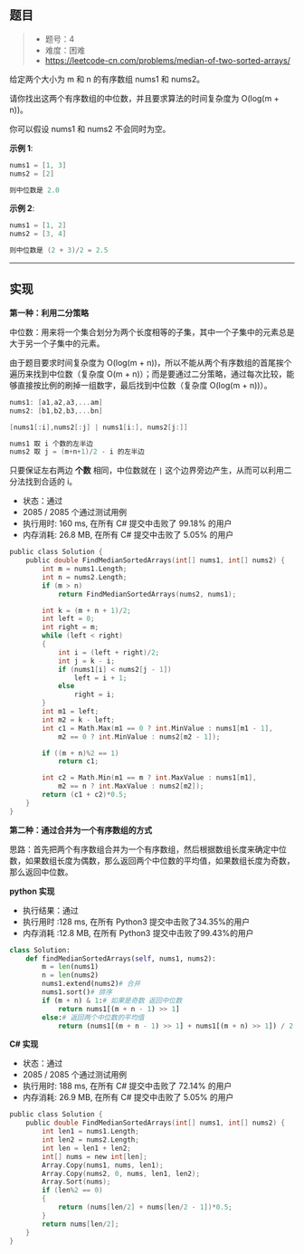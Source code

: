## 题目

> - 题号：4
> - 难度：困难
> - https://leetcode-cn.com/problems/median-of-two-sorted-arrays/

给定两个大小为 m 和 n 的有序数组 nums1 和 nums2。

请你找出这两个有序数组的中位数，并且要求算法的时间复杂度为 O(log(m + n))。

你可以假设 nums1 和 nums2 不会同时为空。

<b>示例 1</b>:
```c
nums1 = [1, 3]
nums2 = [2]

则中位数是 2.0
```

<b>示例 2</b>:

```c
nums1 = [1, 2]
nums2 = [3, 4]

则中位数是 (2 + 3)/2 = 2.5
```



---
## 实现

<b>第一种：利用二分策略</b>

中位数：用来将一个集合划分为两个长度相等的子集，其中一个子集中的元素总是大于另一个子集中的元素。

由于题目要求时间复杂度为 O(log(m + n))，所以不能从两个有序数组的首尾挨个遍历来找到中位数（复杂度 O(m + n)）；而是要通过二分策略，通过每次比较，能够直接按比例的刷掉一组数字，最后找到中位数（复杂度 O(log(m + n))）。

```c
nums1: [a1,a2,a3,...am]
nums2: [b1,b2,b3,...bn]

[nums1[:i],nums2[:j] | nums1[i:], nums2[j:]]

nums1 取 i 个数的左半边
nums2 取 j = (m+n+1)/2 - i 的左半边
```
只要保证左右两边 <b>个数</b> 相同，中位数就在 `|` 这个边界旁边产生，从而可以利用二分法找到合适的 i。

- 状态：通过
- 2085 / 2085 个通过测试用例
- 执行用时: 160 ms, 在所有 C# 提交中击败了 99.18% 的用户
- 内存消耗: 26.8 MB, 在所有 C# 提交中击败了 5.05% 的用户

```c
public class Solution {
    public double FindMedianSortedArrays(int[] nums1, int[] nums2) {
        int m = nums1.Length;
        int n = nums2.Length;
        if (m > n)
            return FindMedianSortedArrays(nums2, nums1);

        int k = (m + n + 1)/2;
        int left = 0;
        int right = m;
        while (left < right)
        {
            int i = (left + right)/2;
            int j = k - i;
            if (nums1[i] < nums2[j - 1])
                left = i + 1;
            else
                right = i;
        }
        int m1 = left;
        int m2 = k - left;
        int c1 = Math.Max(m1 == 0 ? int.MinValue : nums1[m1 - 1],
            m2 == 0 ? int.MinValue : nums2[m2 - 1]);

        if ((m + n)%2 == 1)
            return c1;

        int c2 = Math.Min(m1 == m ? int.MaxValue : nums1[m1],
            m2 == n ? int.MaxValue : nums2[m2]);
        return (c1 + c2)*0.5;        
    }
}
```





<b>第二种：通过合并为一个有序数组的方式</b>

思路：首先把两个有序数组合并为一个有序数组，然后根据数组长度来确定中位数，如果数组长度为偶数，那么返回两个中位数的平均值，如果数组长度为奇数，那么返回中位数。

<b>python 实现</b>

- 执行结果：通过
- 执行用时 :128 ms, 在所有 Python3 提交中击败了34.35%的用户
- 内存消耗 :12.8 MB, 在所有 Python3 提交中击败了99.43%的用户

```python
class Solution:
    def findMedianSortedArrays(self, nums1, nums2):
        m = len(nums1)
        n = len(nums2)
        nums1.extend(nums2)# 合并
        nums1.sort()# 排序		
        if (m + n) & 1:# 如果是奇数 返回中位数
            return nums1[(m + n - 1) >> 1]
        else:# 返回两个中位数的平均值
            return (nums1[(m + n - 1) >> 1] + nums1[(m + n) >> 1]) / 2

```


<b>C# 实现</b>

- 状态：通过
- 2085 / 2085 个通过测试用例
- 执行用时: 188 ms, 在所有 C# 提交中击败了 72.14% 的用户
- 内存消耗: 26.9 MB, 在所有 C# 提交中击败了 5.05% 的用户

```c
public class Solution {
    public double FindMedianSortedArrays(int[] nums1, int[] nums2) {
        int len1 = nums1.Length;
        int len2 = nums2.Length;
        int len = len1 + len2;
        int[] nums = new int[len];
        Array.Copy(nums1, nums, len1);
        Array.Copy(nums2, 0, nums, len1, len2);
        Array.Sort(nums);
        if (len%2 == 0)
        {
            return (nums[len/2] + nums[len/2 - 1])*0.5;
        }
        return nums[len/2];        
    }
}
```